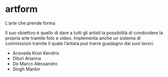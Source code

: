 # artform
L'arte che prende forma


Il suo obiettivo è quello di dare a tutti gli artisti la possibilità di condividere la propria arte tramite foto e video. Implementa anche un sistema di commissioni tramite il quale l’artista può trarre guadagno dai suoi lavori.


- Aceveda Kron Kendrix
- Dituri Arianna
- De Marco Alessandro
- Singh Manbir
